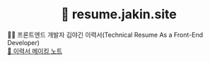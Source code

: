 <div align="center"><h1> 🥦 resume.jakin.site </h1></div>
<div> 🧑‍💻 프론트엔드 개발자 김야긴 이력서(Technical Resume As a Front-End Developer)</div>
<a href="https://broccoli-lover.notion.site/3423eacfc3754115a9584c909118147f"> 📝 이력서 메이킹 노트 </a>
